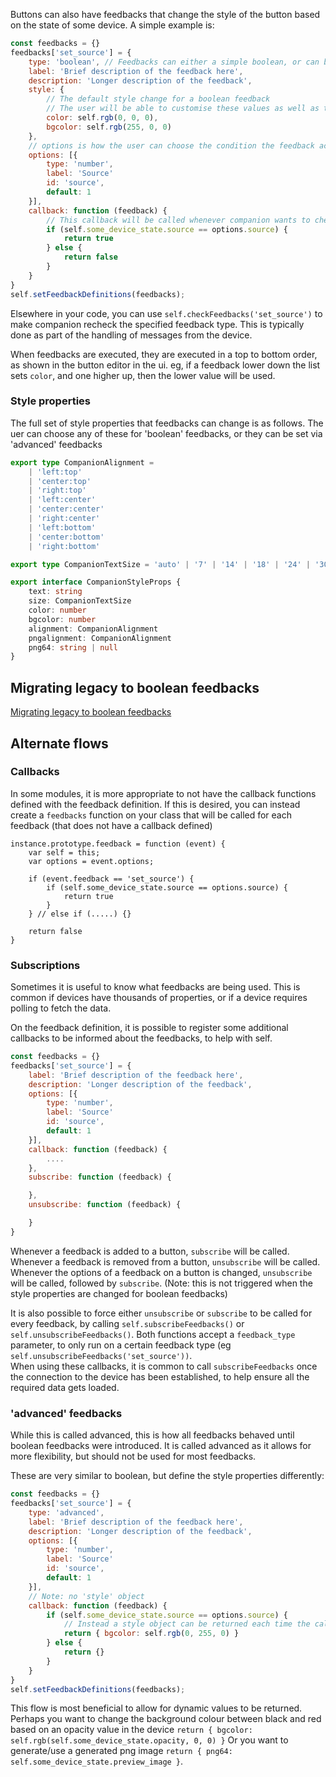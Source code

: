 Buttons can also have feedbacks that change the style of the button based on the state of some device.
A simple example is:

```js
const feedbacks = {}
feedbacks['set_source'] = {
    type: 'boolean', // Feedbacks can either a simple boolean, or can be an 'advanced' style change (until recently, all feedbacks were 'advanced')
    label: 'Brief description of the feedback here',
    description: 'Longer description of the feedback',
    style: {
        // The default style change for a boolean feedback
        // The user will be able to customise these values as well as the fields that will be changed
        color: self.rgb(0, 0, 0),
        bgcolor: self.rgb(255, 0, 0)
    },
    // options is how the user can choose the condition the feedback activates for
    options: [{
        type: 'number',
        label: 'Source'
        id: 'source',
        default: 1
    }],
    callback: function (feedback) {
        // This callback will be called whenever companion wants to check if this feedback is 'active' and should affect the button style
        if (self.some_device_state.source == options.source) {
			return true
		} else {
            return false
        }
    }
}
self.setFeedbackDefinitions(feedbacks);
```

Elsewhere in your code, you can use `self.checkFeedbacks('set_source')` to make companion recheck the specified feedback type. This is typically done as part of the handling of messages from the device.

When feedbacks are executed, they are executed in a top to bottom order, as shown in the button editor in the ui. eg, if a feedback lower down the list sets `color`, and one higher up, then the lower value will be used.

### Style properties

The full set of style properties that feedbacks can change is as follows. The uer can choose any of these for 'boolean' feedbacks, or they can be set via 'advanced' feedbacks
```typescript
export type CompanionAlignment =
	| 'left:top'
	| 'center:top'
	| 'right:top'
	| 'left:center'
	| 'center:center'
	| 'right:center'
	| 'left:bottom'
	| 'center:bottom'
	| 'right:bottom'

export type CompanionTextSize = 'auto' | '7' | '14' | '18' | '24' | '30' | '44'

export interface CompanionStyleProps {
	text: string
	size: CompanionTextSize
	color: number
	bgcolor: number
	alignment: CompanionAlignment
	pngalignment: CompanionAlignment
	png64: string | null
}
```

## Migrating legacy to boolean feedbacks 
[Migrating legacy to boolean feedbacks](https://github.com/bitfocus/companion/wiki/Migrating-legacy-to-boolean-feedbacks)

## Alternate flows
### Callbacks
In some modules, it is more appropriate to not have the callback functions defined with the feedback definition. If this is desired, you can instead create a `feedbacks` function on your class that will be called for each feedback (that does not have a callback defined)

```
instance.prototype.feedback = function (event) {
	var self = this;
	var options = event.options;

	if (event.feedback == 'set_source') {
		if (self.some_device_state.source == options.source) {
			return true
		}
	} // else if (.....) {}

	return false
}
```

### Subscriptions
Sometimes it is useful to know what feedbacks are being used. This is common if devices have thousands of properties, or if a device requires polling to fetch the data.

On the feedback definition, it is possible to register some additional callbacks to be informed about the feedbacks, to help with self.
```javascript
const feedbacks = {}
feedbacks['set_source'] = {
    label: 'Brief description of the feedback here',
    description: 'Longer description of the feedback',
    options: [{
        type: 'number',
        label: 'Source'
        id: 'source',
        default: 1
    }],
    callback: function (feedback) {
        ....
    },
    subscribe: function (feedback) {

    },
    unsubscribe: function (feedback) {

    }
}
```

Whenever a feedback is added to a button, `subscribe` will be called.  
Whenever a feedback is removed from a button, `unsubscribe` will be called.  
Whenever the options of a feedback on a button is changed, `unsubscribe` will be called, followed by `subscribe`. (Note: this is not triggered when the style properties are changed for boolean feedbacks)

It is also possible to force either `unsubscribe` or `subscribe` to be called for every feedback, by calling `self.subscribeFeedbacks()` or `self.unsubscribeFeedbacks()`. Both functions accept a `feedback_type` parameter, to only run on a certain feedback type (eg `self.unsubscribeFeedbacks('set_source'))`.  
When using these callbacks, it is common to call `subscribeFeedbacks` once the connection to the device has been established, to help ensure all the required data gets loaded.

### 'advanced' feedbacks
While this is called advanced, this is how all feedbacks behaved until boolean feedbacks were introduced. It is called advanced as it allows for more flexibility, but should not be used for most feedbacks.

These are very similar to boolean, but define the style properties differently:
```js
const feedbacks = {}
feedbacks['set_source'] = {
    type: 'advanced',
    label: 'Brief description of the feedback here',
    description: 'Longer description of the feedback',
    options: [{
        type: 'number',
        label: 'Source'
        id: 'source',
        default: 1
    }],
    // Note: no 'style' object
    callback: function (feedback) {
        if (self.some_device_state.source == options.source) {
            // Instead a style object can be returned each time the callback is called
			return { bgcolor: self.rgb(0, 255, 0) }
		} else {
            return {}
        }
    }
}
self.setFeedbackDefinitions(feedbacks);
```
This flow is most beneficial to allow for dynamic values to be returned.  
Perhaps you want to change the background colour between black and red based on an opacity value in the device `return { bgcolor: self.rgb(self.some_device_state.opacity, 0, 0) }`
Or you want to generate/use a generated png image `return { png64: self.some_device_state.preview_image }`.
